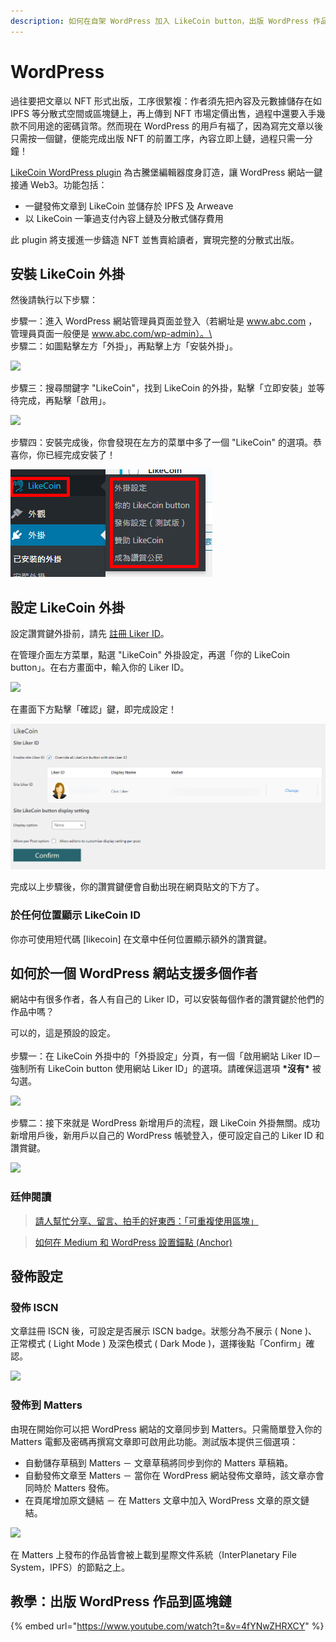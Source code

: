 ```yaml
---
description: 如何在自架 WordPress 加入 LikeCoin button，出版 WordPress 作品到區塊鏈？
---
```


# WordPress

過往要把文章以 NFT 形式出版，工序很䌓複：作者須先把內容及元數據儲存在如 IPFS 等分散式空間或區塊鏈上，再上傳到 NFT 市場定價出售，過程中還要入手幾款不同用途的密碼貨幣。然而現在 WordPress 的用戶有福了，因為寫完文章以後只需按一個鍵，便能完成出版 NFT 的前置工序，內容立即上鏈，過程只需一分鐘！

[LikeCoin WordPress plugin](https://zh-hk.wordpress.org/plugins/likecoin/) 為古騰堡編輯器度身訂造，讓 WordPress 網站一鍵接通 Web3。功能包括：

* 一鍵發佈文章到 LikeCoin 並儲存於 IPFS 及 Arweave
* 以 LikeCoin 一筆過支付內容上鏈及分散式儲存費用

此 plugin 將支援進一步鑄造 NFT 並售賣給讀者，實現完整的分散式出版。

## 安裝 LikeCoin 外掛 <a href="#installation" id="installation"></a>

然後請執行以下步驟：

步驟一：進入 WordPress 網站管理員頁面並登入（若網址是 www.abc.com ，管理員頁面一般便是 www.abc.com/wp-admin）。\
\
步驟二：如圖點擊左方「外掛」，再點擊上方「安裝外掛」。

![](../.gitbook/assets/wordpress-1.png)

步驟三：搜尋關鍵字 "LikeCoin"，找到 LikeCoin 的外掛，點擊「立即安裝」並等待完成，再點擊「啟用」。

![](<../.gitbook/assets/wordpress-2 (1).png>)

步驟四：安裝完成後，你會發現在左方的菜單中多了一個 "LikeCoin" 的選項。恭喜你，你已經完成安裝了！

![](<../.gitbook/assets/wordpress-3 (1).png>)

## 設定 LikeCoin 外掛 <a href="#setting" id="setting"></a>

設定讚賞鍵外掛前，請先 [註冊 Liker ID](liker-id/)。

在管理介面左方菜單，點選 "LikeCoin" 外掛設定，再選「你的 LikeCoin button」。在右方畫面中，輸入你的 Liker ID。

![](../.gitbook/assets/wordpress-4.png)

在畫面下方點擊「確認」鍵，即完成設定！

![](../.gitbook/assets/wordpress-5-en.png)

完成以上步驟後，你的讚賞鍵便會自動出現在網頁貼文的下方了。

### 於任何位置顯示 LikeCoin ID <a href="#config-likecoin-button-to-appear-in-anywhere-of-the-articles" id="config-likecoin-button-to-appear-in-anywhere-of-the-articles"></a>

你亦可使用短代碼 \[likecoin] 在文章中任何位置顯示額外的讚賞鍵。

## 如何於一個 WordPress 網站支援多個作者 <a href="#how-to-support-multiple-liker-id-on-a-wordpress-site" id="how-to-support-multiple-liker-id-on-a-wordpress-site"></a>

網站中有很多作者，各人有自己的 Liker ID，可以安裝每個作者的讚賞鍵於他們的作品中嗎？

可以的，這是預設的設定。\
\
步驟一：在 LikeCoin 外掛中的「外掛設定」分頁，有一個「啟用網站 Liker ID－強制所有 LikeCoin button 使用網站 Liker ID」的選項。請確保這選項 **\*沒有\*** 被勾選。

![](../.gitbook/assets/wordpress-6.png)

步驟二：接下來就是 WordPress 新增用戶的流程，跟 LikeCoin 外掛無關。成功新增用戶後，新用戶以自己的 WordPress 帳號登入，便可設定自己的 Liker ID 和讚賞鍵。

![](../.gitbook/assets/wordpress-7.png)

### 廷伸閱讀[&#xD;](https://coralive.site/likecoin-wordpress%E4%B8%8A%E5%A6%82%E4%BD%95%E5%AE%89%E8%A3%9D%E8%A8%AD%E5%AE%9Alikecoin/) <a href="#read-more" id="read-more"></a>

> [請人幫忙分享、留言、拍手的好東西：「可重複使用區塊」](https://xrine.com/gutenburg-%E5%8F%AF%E9%87%8D%E8%A4%87%E4%BD%BF%E7%94%A8%E5%8D%80%E5%A1%8A/)

> [如何在 Medium 和 WordPress 設置錨點 (Anchor)](https://bchai.cc/2019/03/30/how-to-setup-anchor-medium-wordpress/)

## 發佈設定 <a href="#publish-setting" id="publish-setting"></a>

### 發佈 ISCN <a href="#publish-to-iscn" id="publish-to-iscn"></a>

文章註冊 ISCN 後，可設定是否展示 ISCN badge。狀態分為不展示 ( None )、正常模式 ( Light Mode ) 及深色模式 ( Dark Mode )，選擇後點「Confirm」確認。

![](../.gitbook/assets/wordpress-9-en.png)

### 發佈到 Matters <a href="#publish-to-matters" id="publish-to-matters"></a>

由現在開始你可以把 WordPress 網站的文章同步到 Matters。只需簡單登入你的 Matters 電郵及密碼再撰寫文章即可啟用此功能。測試版本提供三個選項：

* 自動儲存草稿到 Matters － 文章草稿將同步到你的 Matters 草稿箱。
* 自動發佈文章至 Matters － 當你在 WordPress 網站發佈文章時，該文章亦會同時於 Matters 發佈。
* 在頁尾增加原文鏈結 － 在 Matters 文章中加入 WordPress 文章的原文鏈結。

![](../.gitbook/assets/wordpress-8.png)

在 Matters 上發布的作品皆會被上載到星際文件系統（InterPlanetary File System，IPFS）的節點之上。

## 教學：出版 WordPress 作品到區塊鏈 <a href="#tutorial-publishing-wordpress-post-to-blockchain" id="tutorial-publishing-wordpress-post-to-blockchain"></a>

{% embed url="https://www.youtube.com/watch?t=&v=4fYNwZHRXCY" %}
